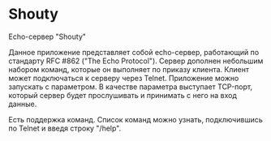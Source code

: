 # Shouty
Echo-сервер "Shouty"

Данное приложение представляет собой echo-сервер, работающий по стандарту RFC #862 ("The Echo Protocol"). Сервер дополнен небольшим набором команд, которые он выполняет по приказу клиента. Клиент может подключаться к серверу через Telnet. Приложение можно запускать с параметром. В качестве параметра выступает TCP-порт, который сервер будет прослушивать и принимать с него на вход данные.

Есть поддержка команд. Список команд можно узнать, подключившись по Telnet и введя строку "/help".
